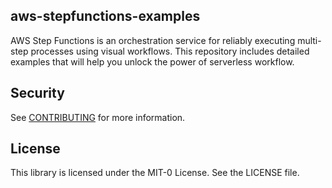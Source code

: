 ## aws-stepfunctions-examples

AWS Step Functions is an orchestration service for reliably executing multi-step processes using visual workflows. This repository includes detailed examples that will help you unlock the power of serverless workflow.

## Security

See [CONTRIBUTING](CONTRIBUTING.md#security-issue-notifications) for more information.

## License

This library is licensed under the MIT-0 License. See the LICENSE file.

